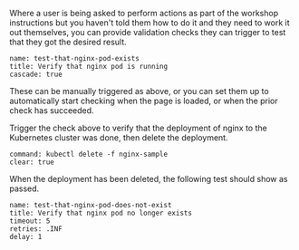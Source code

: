 Where a user is being asked to perform actions as part of the workshop instructions but you haven't told them how to do it and they need to work it out themselves, you can provide validation checks they can trigger to test that they got the desired result.

```examiner:execute-test
name: test-that-nginx-pod-exists
title: Verify that nginx pod is running
cascade: true
```

These can be manually triggered as above, or you can set them up to automatically start checking when the page is loaded, or when the prior check has succeeded.

Trigger the check above to verify that the deployment of nginx to the Kubernetes cluster was done, then delete the deployment.

```terminal:execute
command: kubectl delete -f nginx-sample
clear: true
```

When the deployment has been deleted, the following test should show as passed. 

```examiner:execute-test
name: test-that-nginx-pod-does-not-exist
title: Verify that nginx pod no longer exists
timeout: 5
retries: .INF
delay: 1
```
